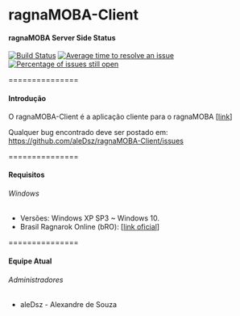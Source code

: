 ragnaMOBA-Client
===============

#### ragnaMOBA Server Side Status

[![Build Status](https://travis-ci.org/aleDsz/ragnaMOBA.png?branch=master)](https://travis-ci.org/aleDsz/ragnaMOBA) [![Average time to resolve an issue](http://isitmaintained.com/badge/resolution/aleDsz/ragnaMOBA.svg)](http://isitmaintained.com/project/aleDsz/ragnaMOBA "Average time to resolve an issue") [![Percentage of issues still open](http://isitmaintained.com/badge/open/aleDsz/ragnaMOBA.svg)](http://isitmaintained.com/project/aleDsz/ragnaMOBA "Percentage of issues still open")

===============

#### Introdução

O ragnaMOBA-Client é a aplicação cliente para o ragnaMOBA [[link](http://github.com/aleDsz/ragnaMOBA)]

Qualquer bug encontrado deve ser postado em: https://github.com/aleDsz/ragnaMOBA-Client/issues

===============
#### Requisitos

###### Windows
- Versões: Windows XP SP3 ~ Windows 10.
- Brasil Ragnarok Online (bRO): [[link oficial](http://www.levelupgames.com.br/redirecionador/ragnarok/arquivo/cliente-do-jogo)]

===============
#### Equipe Atual

###### Administradores
- aleDsz	   - Alexandre de Souza